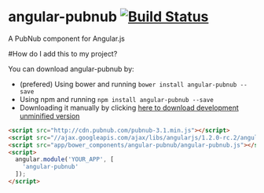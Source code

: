 # angular-pubnub [![Build Status](https://travis-ci.org/gdi2290/angular-pubnub.png?branch=master)](https://travis-ci.org/gdi2290/angular-pubnub)

A PubNub component for Angular.js

#How do I add this to my project?

You can download angular-pubnub by:

* (prefered) Using bower and running `bower install angular-pubnub --save`
* Using npm and running `npm install angular-pubnub --save`
* Downloading it manually by clicking [here to download development unminified version](https://raw.github.com/gdi2290/angular-pubnub/master/angular-pubnub.js)


````html
<script src="http://cdn.pubnub.com/pubnub-3.1.min.js"></script>
<script src="//ajax.googleapis.com/ajax/libs/angularjs/1.2.0-rc.2/angular.min.js"></script>
<script src="app/bower_components/angular-pubnub/angular-pubnub.js"></script>
<script>
  angular.module('YOUR_APP', [
    'angular-pubnub'
  ]);
</script>

````
